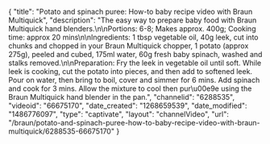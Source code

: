 {
    "title": "Potato and spinach puree: How-to baby recipe video with Braun Multiquick",
    "description": "The easy way to prepare baby food with Braun Multiquick hand blenders.\n\nPortions: 6-8; Makes approx. 400g; Cooking time: approx 20 mins\n\nIngredients: 1 tbsp vegetable oil, 40g leek, cut into chunks and chopped in your Braun Multiquick chopper, 1 potato (approx 275g), peeled and cubed, 175ml water, 60g fresh baby spinach, washed and stalks removed.\n\nPreparation: Fry the leek in vegetable oil until soft. While leek is cooking, cut the potato into pieces, and then add to softened leek. Pour on water, then bring to boil, cover and simmer for 6 mins. Add spinach and cook for 3 mins. Allow the mixture to cool then pur\u00e9e using the Braun Multiquick hand blender in the pan.",
    "channelid": "6288535",
    "videoid": "66675170",
    "date_created": "1268659539",
    "date_modified": "1486776097",
    "type": "captivate",
    "layout": "channelVideo",
    "url": "\/braun\/potato-and-spinach-puree-how-to-baby-recipe-video-with-braun-multiquick\/6288535-66675170"
}